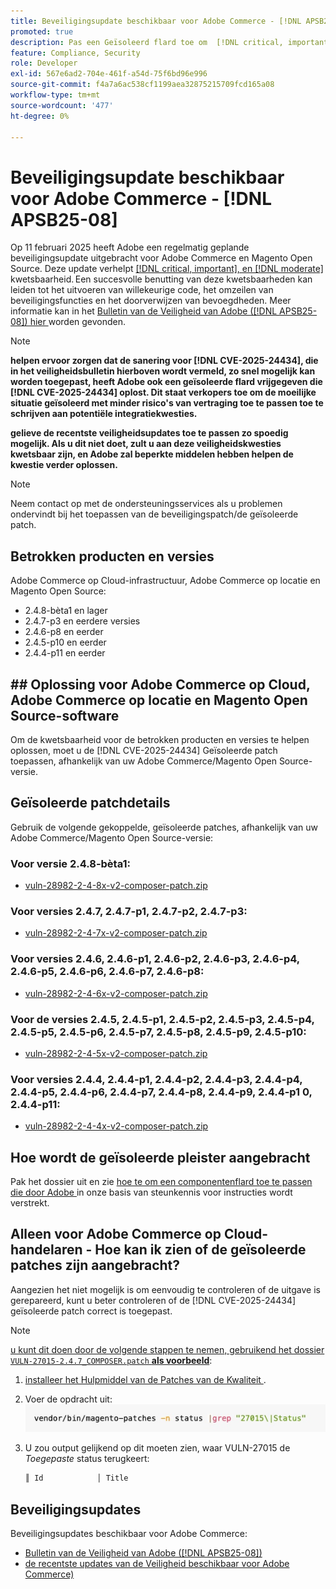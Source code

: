 ```yaml
---
title: Beveiligingsupdate beschikbaar voor Adobe Commerce - [!DNL APSB25-08]
promoted: true
description: Pas een Geïsoleerd flard toe om  [!DNL critical, important, and moderate vulnerabilities]  voor Adobe Commerce 2.4.8-beta1, 2.4.7-p3, 2.4.6-p8, 2.4.5-p10, 2.4.4-p11, en vroegere versies te verhelpen.
feature: Compliance, Security
role: Developer
exl-id: 567e6ad2-704e-461f-a54d-75f6bd96e996
source-git-commit: f4a7a6ac538cf1199aea32875215709fcd165a08
workflow-type: tm+mt
source-wordcount: '477'
ht-degree: 0%

---
```


# Beveiligingsupdate beschikbaar voor Adobe Commerce - [!DNL APSB25-08]

Op 11 februari 2025 heeft Adobe een regelmatig geplande beveiligingsupdate uitgebracht voor Adobe Commerce en Magento Open Source. Deze update verhelpt [[!DNL critical, important], en  [!DNL moderate] ](https://helpx.adobe.com/security/severity-ratings.html) kwetsbaarheid. Een succesvolle benutting van deze kwetsbaarheden kan leiden tot het uitvoeren van willekeurige code, het omzeilen van beveiligingsfuncties en het doorverwijzen van bevoegdheden. Meer informatie kan in het [ Bulletin van de Veiligheid van Adobe ([!DNL APSB25-08]) hier ](https://helpx.adobe.com/security/products/magento/apsb25-08.html) worden gevonden.

>[!NOTE]
>
>**helpen ervoor zorgen dat de sanering voor [!DNL CVE-2025-24434], die in het veiligheidsbulletin hierboven wordt vermeld, zo snel mogelijk kan worden toegepast, heeft Adobe ook een geïsoleerde flard vrijgegeven die [!DNL CVE-2025-24434] oplost. Dit staat verkopers toe om de moeilijke situatie geïsoleerd met minder risico&#39;s van vertraging toe te passen toe te schrijven aan potentiële integratiekwesties.**

**gelieve de recentste veiligheidsupdates toe te passen zo spoedig mogelijk. Als u dit niet doet, zult u aan deze veiligheidskwesties kwetsbaar zijn, en Adobe zal beperkte middelen hebben helpen de kwestie verder oplossen.**

>[!NOTE]
>
>Neem contact op met de ondersteuningsservices als u problemen ondervindt bij het toepassen van de beveiligingspatch/de geïsoleerde patch.

## Betrokken producten en versies

Adobe Commerce op Cloud-infrastructuur, Adobe Commerce op locatie en Magento Open Source:

* 2.4.8-bèta1 en lager
* 2.4.7-p3 en eerdere versies
* 2.4.6-p8 en eerder
* 2.4.5-p10 en eerder
* 2.4.4-p11 en eerder

## ## Oplossing voor Adobe Commerce op Cloud, Adobe Commerce op locatie en Magento Open Source-software

Om de kwetsbaarheid voor de betrokken producten en versies te helpen oplossen, moet u de [!DNL CVE-2025-24434] Geïsoleerde patch toepassen, afhankelijk van uw Adobe Commerce/Magento Open Source-versie.

## Geïsoleerde patchdetails

Gebruik de volgende gekoppelde, geïsoleerde patches, afhankelijk van uw Adobe Commerce/Magento Open Source-versie:

### Voor versie 2.4.8-bèta1:

* [vuln-28982-2-4-8x-v2-composer-patch.zip](assets/vuln-28982-2-4-8x-v2-composer-patch.zip)

### Voor versies 2.4.7, 2.4.7-p1, 2.4.7-p2, 2.4.7-p3:

* [vuln-28982-2-4-7x-v2-composer-patch.zip](assets/vuln-28982-2-4-7x-v2-composer-patch.zip)

### Voor versies 2.4.6, 2.4.6-p1, 2.4.6-p2, 2.4.6-p3, 2.4.6-p4, 2.4.6-p5, 2.4.6-p6, 2.4.6-p7, 2.4.6-p8:

* [vuln-28982-2-4-6x-v2-composer-patch.zip](assets/vuln-28982-2-4-6x-v2-composer-patch.zip)

### Voor de versies 2.4.5, 2.4.5-p1, 2.4.5-p2, 2.4.5-p3, 2.4.5-p4, 2.4.5-p5, 2.4.5-p6, 2.4.5-p7, 2.4.5-p8, 2.4.5-p9, 2.4.5-p10:

* [vuln-28982-2-4-5x-v2-composer-patch.zip](assets/vuln-28982-2-4-5x-v2-composer-patch.zip)

### Voor versies 2.4.4, 2.4.4-p1, 2.4.4-p2, 2.4.4-p3, 2.4.4-p4, 2.4.4-p5, 2.4.4-p6, 2.4.4-p7, 2.4.4-p8, 2.4.4-p9, 2.4.4-p1 0, 2.4.4-p11:

* [vuln-28982-2-4-4x-v2-composer-patch.zip](assets/vuln-28982-2-4-4x-v2-composer-patch.zip)


## Hoe wordt de geïsoleerde pleister aangebracht

Pak het dossier uit en zie [ hoe te om een componentenflard toe te passen die door Adobe ](https://experienceleague.adobe.com/docs/commerce-knowledge-base/kb/how-to/how-to-apply-a-composer-patch-provided-by-magento.html) in onze basis van steunkennis voor instructies wordt verstrekt.

## Alleen voor Adobe Commerce op Cloud-handelaren - Hoe kan ik zien of de geïsoleerde patches zijn aangebracht?

Aangezien het niet mogelijk is om eenvoudig te controleren of de uitgave is gerepareerd, kunt u beter controleren of de [!DNL CVE-2025-24434] geïsoleerde patch correct is toegepast.

>[!NOTE]
>
><u> u kunt dit doen door de volgende stappen te nemen, gebruikend het dossier `VULN-27015-2.4.7_COMPOSER.patch` **als voorbeeld**</u>:

1. [ installeer het Hulpmiddel van de Patches van de Kwaliteit ](https://experienceleague.adobe.com/docs/commerce-operations/tools/quality-patches-tool/usage.html).
1. Voer de opdracht uit:<br>
   ![ cve-2024-34102-tell-if-patch-applied-code ](assets/cve-2024-34102-tell-if-patch-applied-code.png)
1. U zou output gelijkend op dit moeten zien, waar VULN-27015 de *Toegepaste* status terugkeert:

   ```bash
   ║ Id            │ Title                                                        │ Category        │ Origin                 │ Status      │ Details                                          ║ ║ N/A           │ ../m2-hotfixes/VULN-27015-2.4.7_COMPOSER_patch.patch      │ Other           │ Local                  │ Applied     │ Patch type: Custom                                
   ```

<!-- For Step 2:
     ```bash
    vendor/bin/magento-patches -n status |grep "27015\|Status"
     ```
-->

## Beveiligingsupdates

Beveiligingsupdates beschikbaar voor Adobe Commerce:

* [ Bulletin van de Veiligheid van Adobe ([!DNL APSB25-08]) ](https://helpx.adobe.com/security/products/magento/apsb25-08.html)
* [ de recentste updates van de Veiligheid beschikbaar voor Adobe Commerce) ](https://helpx.adobe.com/security/products/magento.html)
